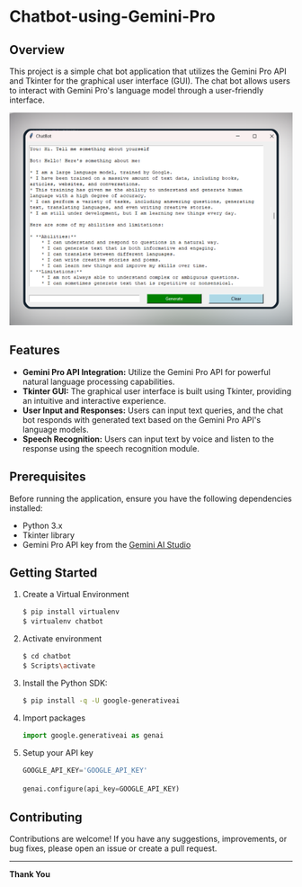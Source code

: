 # Chatbot-using-Gemini-Pro

## Overview

This project is a simple chat bot application that utilizes the Gemini Pro API and Tkinter for the graphical user interface (GUI). The chat bot allows users to interact with Gemini Pro's language model through a user-friendly interface.

![](screenshot.png)

## Features

- **Gemini Pro API Integration:** Utilize the Gemini Pro API for powerful natural language processing capabilities.
- **Tkinter GUI:** The graphical user interface is built using Tkinter, providing an intuitive and interactive experience.
- **User Input and Responses:** Users can input text queries, and the chat bot responds with generated text based on the Gemini Pro API's language models.
- **Speech Recognition:** Users can input text by voice and listen to the response using the speech recognition module.

## Prerequisites

Before running the application, ensure you have the following dependencies installed:

- Python 3.x
- Tkinter library
- Gemini Pro API key from the [Gemini AI Studio](https://makersuite.google.com/app/apikey)

## Getting Started
1. Create a Virtual Environment
   ```bash
   $ pip install virtualenv
   $ virtualenv chatbot
   
2. Activate environment
   ```bash
   $ cd chatbot
   $ Scripts\activate 
   
3. Install the Python SDK:

   ```bash
   $ pip install -q -U google-generativeai

4. Import packages
   ```python
   import google.generativeai as genai

5. Setup your API key
   ```python
   GOOGLE_API_KEY='GOOGLE_API_KEY'

   genai.configure(api_key=GOOGLE_API_KEY)

## Contributing
Contributions are welcome! If you have any suggestions, improvements, or bug fixes, please open an issue or create a pull request.

<hr>

**Thank You**

   
